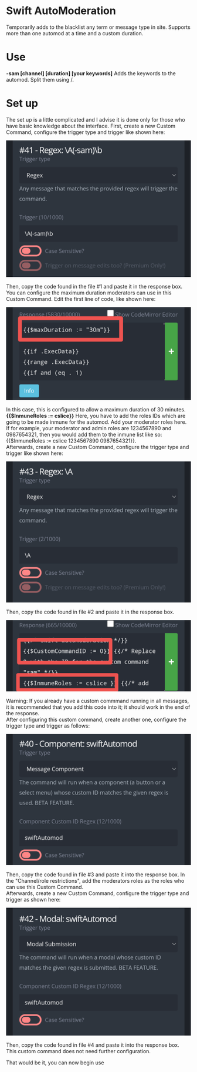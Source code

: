 # Swift AutoModeration 
Temporarily adds to the blacklist any term or message type in site. Supports more than one automod at a time and a custom duration.  

# Use
**-sam [channel] [duration] [your keywords]** Adds the keywords to the automod. Split them using /.  

# Set up  
The set up is a little complicated and I advise it is done only for those who have basic knowledge about the interface. First, create a new Custom Command, configure the trigger type and trigger like shown here:  

![image](../ignore/swiftAutomod1.png)  

Then, copy the code found in the file #1 and paste it in the response box.  
You can configure the maximum duration moderators can use in this Custom Command. Edit the first line of code, like shown here:  

![image](../ignore/swiftAutomod2.png)  

In this case, this is configured to allow a maximum duration of 30 minutes.  
**{{$InmuneRoles := cslice}}** Here, you have to add the roles IDs which are going to be made inmune for the automod. Add your moderator roles here. If for example, your moderator and admin roles are 1234567890 and 0987654321, then you would add them to the inmune list like so: {{$InmuneRoles := cslice 1234567890 0987654321}}.  
Afterwards, create a new Custom Command, configure the trigger type and trigger like shown here:  

![image](../ignore/swiftAutomod3.png)  

Then, copy the code found in file #2 and paste it in the response box.  

![image](../ignore/swiftAutomod4.png)  

Warning: If you already have a custom commmand running in all messages, it is recommended that you add this code into it; it should work in the end of the response.  
After configuring this custom command, create another one, configure the trigger type and trigger as follows:  

![image](../ignore/swiftAutomod6.png) 

Then, copy the code found in file #3 and paste it into the response box. In the "Channel/role restrictions", add the moderators roles as the roles who can use this Custom Command.  
Afterwards, create a new Custom Command, configure the trigger type and trigger as shown here:  

![image](../ignore/swiftAutomod7.png)  

Then, copy the code found in file #4 and paste it into the response box. This custom command does not need further configuration.

That would be it, you can now begin use
